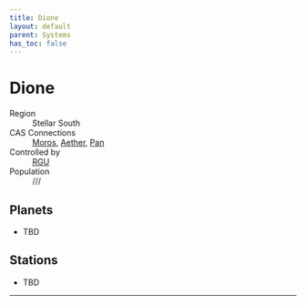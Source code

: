 ```yaml
---
title: Dione
layout: default
parent: Systems
has_toc: false
---
```


# Dione
<dl>
    <dt>Region</dt><dd>Stellar South</dd>
    <dt>CAS Connections</dt><dd><a href="../moros/">Moros</a>, <a href="../aether/">Aether</a>, <a href="../pan/">Pan</a></dd>
    <dt>Controlled by</dt><dd><a href="../../factions/rgu.html">RGU</a></dd>
    <dt>Population</dt><dd>///</dd>
</dl>

## Planets
* TBD

## Stations
* TBD

----
